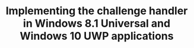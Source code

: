 ---
layout: tutorial
title: Implementing the challenge handler in Windows 8.1 Universal and Windows 10 UWP applications
breadcrumb_title: Windows 8.1 Universal and Windows 10 UWP
relevantTo: [windows]
weight: 5
---